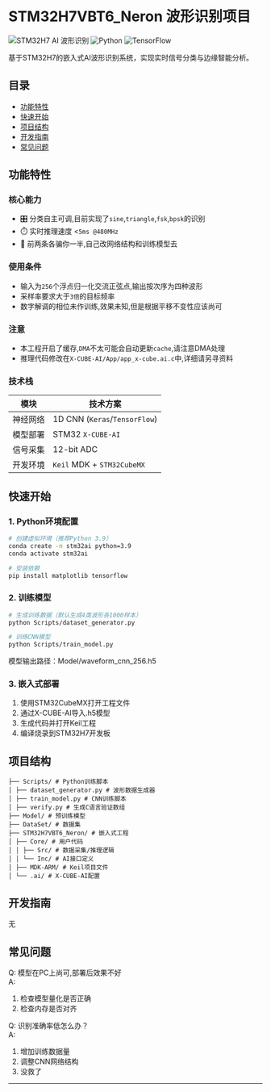 # STM32H7VBT6_Neron 波形识别项目

![STM32H7 AI 波形识别](https://img.shields.io/badge/STM32H7-AI%20Waveform%20Recognition-blue)
![Python](https://img.shields.io/badge/Python-3.9-green)
![TensorFlow](https://img.shields.io/badge/TensorFlow-2.x-orange)

基于STM32H7的嵌入式AI波形识别系统，实现实时信号分类与边缘智能分析。

## 目录
- [功能特性](#功能特性)
- [快速开始](#快速开始)
- [项目结构](#项目结构)
- [开发指南](#开发指南)
- [常见问题](#常见问题)

## 功能特性

### 核心能力
- 🎛️ 分类自主可调,目前实现了`sine`,`triangle`,`fsk`,`bpsk`的识别
- ⏱️ 实时推理速度 <`5ms @480MHz`
- 📡 前两条各骗你一半,自己改网络结构和训练模型去

### 使用条件
- 输入为`256`个浮点归一化交流正弦点,输出按次序为四种波形
- 采样率要求大于`3倍`的目标频率
- 数字解调的相位未作训练,效果未知,但是根据平移不变性应该尚可

### 注意
- 本工程开启了缓存,`DMA`不太可能会自动更新`cache`,请注意DMA处理
- 推理代码修改在`X-CUBE-AI/App/app_x-cube.ai.c`中,详细请另寻资料

### 技术栈
| 模块        | 技术方案                 |
|-------------|--------------------------|
| 神经网络    | 1D CNN (`Keras`/`TensorFlow`)|
| 模型部署    | STM32 `X-CUBE-AI`          |
| 信号采集    | 12-bit ADC       |
| 开发环境    | `Keil` MDK + `STM32CubeMX`   |

## 快速开始

### 1. Python环境配置
```bash
# 创建虚拟环境（推荐Python 3.9）
conda create -n stm32ai python=3.9
conda activate stm32ai

# 安装依赖
pip install matplotlib tensorflow

```



### 2. 训练模型

```bash
# 生成训练数据（默认生成4类波形各1000样本）
python Scripts/dataset_generator.py

# 训练CNN模型
python Scripts/train_model.py

```


模型输出路径：Model/waveform_cnn_256.h5

### 3. 嵌入式部署
1. 使用STM32CubeMX打开工程文件
2. 通过X-CUBE-AI导入.h5模型
3. 生成代码并打开Keil工程
4. 编译烧录到STM32H7开发板

## 项目结构
```
├── Scripts/ # Python训练脚本
│ ├── dataset_generator.py # 波形数据生成器
│ ├── train_model.py # CNN训练脚本
│ ├── verify.py # 生成C语言验证数组
├── Model/ # 预训练模型
├── DataSet/ # 数据集
├── STM32H7VBT6_Neron/ # 嵌入式工程
│ ├── Core/ # 用户代码
│ │ ├── Src/ # 数据采集/推理逻辑
│ │ └── Inc/ # AI接口定义
│ ├── MDK-ARM/ # Keil项目文件
│ └── .ai/ # X-CUBE-AI配置
```

## 开发指南

无

## 常见问题

Q: 模型在PC上尚可,部署后效果不好 \
A: 
1. 检查模型量化是否正确
2. 检查内存是否对齐

Q: 识别准确率低怎么办？ \
A:
1. 增加训练数据量
2. 调整CNN网络结构
3. 没救了

---
